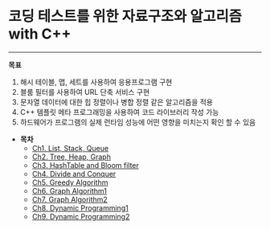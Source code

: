 # 코딩 테스트를 위한 자료구조와 알고리즘 with C++

---------------------------------------------------

**목표**

  1. 해시 테이블, 맵, 세트를 사용하여 응용프로그램 구현
  2. 블룸 필터를 사용하여 URL 단축 서비스 구현 
  3. 문자열 데이터에 대한 힙 정렬이나 병합 정렬 같은 알고리즘을 적용
  4. C++ 템플릿 메타 프로그래밍을 사용하여 코드 라이브러리 작성 가능
  5. 하드웨어가 프로그램의 실제 런타임 성능에 어떤 영향을 미치는지 확인 할 수 있음

* **목차**
  - [Ch1. List, Stack, Queue](https://github.com/Jeon-YuSung/Cplusplus-UE/tree/main/CPP/Data%20Structure%20and%20Algorithm%20with%20Cpp%20for%20Coding%20Test/Ch1-List%2CStack%2CQueue)
  - [Ch2. Tree, Heap, Graph](https://github.com/Jeon-YuSung/Cplusplus-UE/tree/main/CPP/Data%20Structure%20and%20Algorithm%20with%20Cpp%20for%20Coding%20Test/Ch2-Tree%2C%20Heap%2C%20Graph)
  - [Ch3. HashTable and Bloom filter](https://github.com/Jeon-YuSung/Cplusplus-UE/tree/main/CPP/Data%20Structure%20and%20Algorithm%20with%20Cpp%20for%20Coding%20Test/Ch3-Hash%20Table%20and%20Bloom%20filter)
  - [Ch4. Divide and Conquer](https://github.com/Jeon-YuSung/Cplusplus-UE/tree/main/CPP/Data%20Structure%20and%20Algorithm%20with%20Cpp%20for%20Coding%20Test/Ch4-Divide%20and%20Conquer)
  - [Ch5. Greedy Algorithm](https://github.com/Jeon-YuSung/Cplusplus-UE/tree/main/CPP/Data%20Structure%20and%20Algorithm%20with%20Cpp%20for%20Coding%20Test/Ch5-Greedy%20Algorithm)
  - [Ch6. Graph Algorithm1](https://github.com/Jeon-YuSung/Cplusplus-UE/tree/main/CPP/Data%20Structure%20and%20Algorithm%20with%20Cpp%20for%20Coding%20Test/Ch6-Graph%20Algorithm1)
  - [Ch7. Graph Algorithm2](https://github.com/Jeon-YuSung/Cplusplus-UE/tree/main/CPP/Data%20Structure%20and%20Algorithm%20with%20Cpp%20for%20Coding%20Test/Ch7-Graph%20Algorithm2)
  - [Ch8. Dynamic Programming1]()
  - [Ch9. Dynamic Programming2]()

